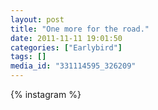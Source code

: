 ```yaml
---
layout: post
title: "One more for the road."
date: 2011-11-11 19:01:50
categories: ["Earlybird"]
tags: []
media_id: "331114595_326209"
---
```


{% instagram %}

